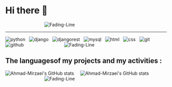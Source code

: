 # Hi there 👋
<!-- ![Fading-Line](https://user-images.githubusercontent.com/74038190/212284100-561aa473-3905-4a80-b561-0d28506553ee.gif) -->

&nbsp;&nbsp;&nbsp;&nbsp;&nbsp;&nbsp;&nbsp;&nbsp;&nbsp;&nbsp;&nbsp;&nbsp;&nbsp;&nbsp;&nbsp;&nbsp;&nbsp;&nbsp;&nbsp;&nbsp;&nbsp;&nbsp;&nbsp;&nbsp;&nbsp;&nbsp;&nbsp;&nbsp;&nbsp;&nbsp;&nbsp;![Fading-Line](https://user-images.githubusercontent.com/74038190/212284115-f47cd8ff-2ffb-4b04-b5bf-4d1c14c0247f.gif)

<!--
![home](https://user-images.githubusercontent.com/74038190/225813708-98b745f2-7d22-48cf-9150-083f1b00d6c9.gif)
-->
---

![python](https://img.shields.io/badge/Python-FFD43B?style=for-the-badge&logo=python&logoColor=blue) &nbsp; ![django](https://img.shields.io/badge/Django-092E20?style=for-the-badge&logo=django&logoColor=green) &nbsp; ![djangorest](https://img.shields.io/badge/django%20rest-ff1709?style=for-the-badge&logo=django&logoColor=white) &nbsp; ![mysql](https://img.shields.io/badge/MySQL-005C84?style=for-the-badge&logo=mysql&logoColor=white) &nbsp; ![html](https://img.shields.io/badge/HTML5-E34F26?style=for-the-badge&logo=html5&logoColor=white) &nbsp; ![css](https://img.shields.io/badge/CSS3-1572B6?style=for-the-badge&logo=css3&logoColor=white) &nbsp; ![git](https://img.shields.io/badge/GIT-E44C30?style=for-the-badge&logo=git&logoColor=white) &nbsp; ![github](https://img.shields.io/badge/GitHub-100000?style=for-the-badge&logo=github&logoColor=white)
&nbsp;&nbsp;&nbsp;&nbsp;&nbsp;&nbsp;&nbsp;&nbsp;&nbsp;&nbsp;&nbsp;&nbsp;&nbsp;&nbsp;&nbsp;&nbsp;&nbsp;&nbsp;&nbsp;&nbsp;&nbsp;&nbsp;&nbsp;&nbsp;&nbsp;&nbsp;&nbsp;&nbsp;&nbsp;&nbsp;&nbsp;![Fading-Line](https://user-images.githubusercontent.com/74038190/212284115-f47cd8ff-2ffb-4b04-b5bf-4d1c14c0247f.gif)

## The languages ​​of my projects and my activities :
![Ahmad-Mirzaei's GitHub stats](https://github-readme-stats.vercel.app/api/top-langs/?username=Ahmad-Mirzaei&layout=donut) &nbsp; &nbsp; ![Ahmad-Mirzaei's GitHub stats](https://github-readme-stats.vercel.app/api?username=Ahmad-Mirzaei&show_icons=true&theme=merko) 
&nbsp;&nbsp;&nbsp;&nbsp;&nbsp;&nbsp;&nbsp;&nbsp;&nbsp;&nbsp;&nbsp;&nbsp;&nbsp;&nbsp;&nbsp;&nbsp;&nbsp;&nbsp;&nbsp;&nbsp;&nbsp;&nbsp;&nbsp;&nbsp;&nbsp;&nbsp;&nbsp;&nbsp;&nbsp;&nbsp;&nbsp;![Fading-Line](https://user-images.githubusercontent.com/74038190/212284115-f47cd8ff-2ffb-4b04-b5bf-4d1c14c0247f.gif)
<!--
**Ahmad-Mirzaei/Ahmad-Mirzaei** is a ✨ _special_ ✨ repository because its `README.md` (this file) appears on your GitHub profile.

Here are some ideas to get you started:

- 🔭 I’m currently working on ...
- 🌱 I’m currently learning ...
- 👯 I’m looking to collaborate on ...
- 🤔 I’m looking for help with ...
- 💬 Ask me about ...
- 📫 How to reach me: ...
- 😄 Pronouns: ...
- ⚡ Fun fact: ...
-->
